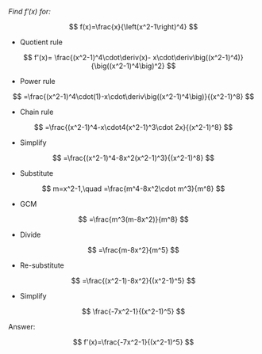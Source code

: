 *Find $f'(x)$ for:*

$$
f(x)=\frac{x}{\left(x^2-1\right)^4}
$$

- Quotient rule

$$
f'(x)=
\frac{(x^2-1)^4\cdot\deriv(x)-
x\cdot\deriv\big((x^2-1)^4)}{\big((x^2-1)^4\big)^2}
$$

- Power rule

$$
=\frac{(x^2-1)^4\cdot(1)-x\cdot\deriv\big((x^2-1)^4\big)}{(x^2-1)^8}
$$

- Chain rule

$$
=\frac{(x^2-1)^4-x\cdot4(x^2-1)^3\cdot 2x}{(x^2-1)^8}
$$

- Simplify

$$
=\frac{(x^2-1)^4-8x^2(x^2-1)^3}{(x^2-1)^8}
$$

- Substitute

$$
m=x^2-1,\quad
=\frac{m^4-8x^2\cdot m^3}{m^8}
$$

- GCM

$$
=\frac{m^3(m-8x^2)}{m^8}
$$

- Divide

$$
=\frac{m-8x^2}{m^5}
$$

- Re-substitute

$$
=\frac{(x^2-1)-8x^2}{(x^2-1)^5}
$$

- Simplify

$$
\frac{-7x^2-1}{(x^2-1)^5}
$$

Answer:

$$
f'(x)=\frac{-7x^2-1}{(x^2-1)^5}
$$
